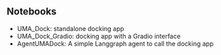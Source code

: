 ## Notebooks

- UMA_Dock: standalone docking app
- UMA_Dock_Gradio: docking app with a Gradio interface
- AgentUMADock: A simple Langgraph agent to call the docking app
